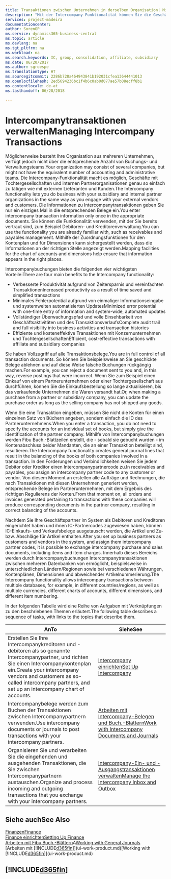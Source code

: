 ```yaml
---
title: Transaktionen zwischen Unternehmen in derselben Organisation| Microsoft Docs
description: "Mit der Intercompany-Funktionalität können Sie die Geschäftsvorgänge und - transaktionen zwischen Unternehmen innerhalb derselben Organisation vereinfachen."
services: project-madeira
documentationcenter: 
author: SorenGP
ms.service: dynamics365-business-central
ms.topic: article
ms.devlang: na
ms.tgt_pltfrm: na
ms.workload: na
ms.search.keywords: IC, group, consolidation, affiliate, subsidiary
ms.date: 06/20/2017
ms.author: sgroespe
ms.translationtype: HT
ms.sourcegitcommit: 2286b728a464943841b192031cfea13644441013
ms.openlocfilehash: 2ed5694236bc1f4b6c0ab0d077ae57b08ecff8b1
ms.contentlocale: de-at
ms.lasthandoff: 06/28/2018

---
```

# <a name="managing-intercompany-transactions"></a><span data-ttu-id="39d38-103">Intercompanytransaktionen verwalten</span><span class="sxs-lookup"><span data-stu-id="39d38-103">Managing Intercompany Transactions</span></span>
<span data-ttu-id="39d38-104">Möglicherweise besteht Ihre Organisation aus mehreren Unternehmen, verfügt jedoch nicht über die entsprechende Anzahl von Buchungs- und Verwaltungsteams.</span><span class="sxs-lookup"><span data-stu-id="39d38-104">Your organization may consist of several companies, but might not have the equivalent number of accounting and administrative teams.</span></span> <span data-ttu-id="39d38-105">Die Intercompany-Funktionalität macht es möglich, Geschäfte mit Tochtergesellschaften und internen Partnerorganisationen genau so einfach zu tätigen wie mit externen Lieferanten und Kunden.</span><span class="sxs-lookup"><span data-stu-id="39d38-105">The Intercompany functionality lets you do business with your subsidiary and internal partner organizations in the same way as you engage with your external vendors and customers.</span></span> <span data-ttu-id="39d38-106">Die Informationen zu Intercompanytransaktionen geben Sie nur ein einziges Mal in die entsprechenden Belege ein.</span><span class="sxs-lookup"><span data-stu-id="39d38-106">You enter intercompany transaction information only once in the appropriate documents.</span></span> <span data-ttu-id="39d38-107">Sie können die Funktionalität verwenden, mit der Sie bereits vertraut sind, zum Beispiel Debitoren- und Kreditorenverwaltung.</span><span class="sxs-lookup"><span data-stu-id="39d38-107">You can use the functionality you are already familiar with, such as receivables and payables management.</span></span> <span data-ttu-id="39d38-108">Mithilfe der Zuordnungsfunktionen für den Kontenplan und für Dimensionen kann sichergestellt werden, dass die Informationen an der richtigen Stelle angezeigt werden.</span><span class="sxs-lookup"><span data-stu-id="39d38-108">Mapping facilities for the chart of accounts and dimensions help ensure that information appears in the right places.</span></span>  

<span data-ttu-id="39d38-109">Intercompanybuchungen bieten die folgenden vier wichtigsten Vorteile:</span><span class="sxs-lookup"><span data-stu-id="39d38-109">There are four main benefits to the Intercompany functionality:</span></span>  

- <span data-ttu-id="39d38-110">Verbesserte Produktivität aufgrund von Zeitersparnis und vereinfachten Transaktionen</span><span class="sxs-lookup"><span data-stu-id="39d38-110">Increased productivity as a result of time saved and simplified transactions</span></span>  
- <span data-ttu-id="39d38-111">Minimales Fehlerpotential aufgrund von einmaliger Informationseingabe und systemweiten automatisierten Updates</span><span class="sxs-lookup"><span data-stu-id="39d38-111">Minimized error potential with one-time entry of information and system-wide, automated updates</span></span>  
- <span data-ttu-id="39d38-112">Vollständiger Überwachungspfad und volle Einsehbarkeit von Geschäftsaktivitäten und des Transaktionsverlaufs</span><span class="sxs-lookup"><span data-stu-id="39d38-112">Complete audit trail and full visibility into business activities and transaction histories</span></span>  
- <span data-ttu-id="39d38-113">Effiziente und kosteneffektive Transaktionen mit Konzernunternehmen und Tochtergesellschaften</span><span class="sxs-lookup"><span data-stu-id="39d38-113">Efficient, cost-effective transactions with affiliate and subsidiary companies</span></span>  

<span data-ttu-id="39d38-114">Sie haben Vollzugriff auf alle Transaktionsbelege.</span><span class="sxs-lookup"><span data-stu-id="39d38-114">You are in full control of all transaction documents.</span></span> <span data-ttu-id="39d38-115">So können Sie beispielsweise an Sie geschickte Belege ablehnen und auf diese Weise falsche Buchungen rückgängig machen.</span><span class="sxs-lookup"><span data-stu-id="39d38-115">For example, you can reject a document sent to you and, in this way, reverse postings that were incorrect.</span></span> <span data-ttu-id="39d38-116">Wenn Sie zum Beispiel einen Einkauf von einem Partnerunternehmen oder einer Tochtergesellschaft aus durchführen, können Sie die Einkaufsbestellung so lange aktualisieren, bis das verkaufende Unternehmen die Waren versandt hat.</span><span class="sxs-lookup"><span data-stu-id="39d38-116">Or, when making a purchase from a partner or subsidiary company, you can update the purchase order as long as the selling company has not shipped any goods.</span></span>  

<span data-ttu-id="39d38-117">Wenn Sie eine Transaktion eingeben, müssen Sie nicht die Konten für einen einzelnen Satz von Büchern angeben, sondern einfach die ID des Partnerunternehmens.</span><span class="sxs-lookup"><span data-stu-id="39d38-117">When you enter a transaction, you do not need to specify the accounts for an individual set of books, but simply give the identification of the partner company.</span></span> <span data-ttu-id="39d38-118">Mithilfe von Intercompanybuchungen werden Fibu Buch.-Blattzeilen erstellt, die - sobald sie gebucht wurden - im Kontenabschluss beider Mandanten, die an einer Transaktion beteiligt sind, resultieren.</span><span class="sxs-lookup"><span data-stu-id="39d38-118">The Intercompany functionality creates general journal lines that result in the balancing of the books of both companies involved in a transaction.</span></span> <span data-ttu-id="39d38-119">In den Forderungen und Verbindlichkeiten weisen Sie jedem Debitor oder Kreditor einen Intercompanypartnercode zu.</span><span class="sxs-lookup"><span data-stu-id="39d38-119">In receivables and payables, you assign an intercompany partner code to any customer or vendor.</span></span> <span data-ttu-id="39d38-120">Von diesem Moment an erstellen alle Aufträge und Rechnungen, die nach Transaktionen mit diesen Unternehmen generiert werden, entsprechende Belege im Partnerunternehmen, mit dem Ergebnis des richtigen Regulierens der Konten.</span><span class="sxs-lookup"><span data-stu-id="39d38-120">From that moment on, all orders and invoices generated pertaining to transactions with these companies will produce corresponding documents in the partner company, resulting in correct balancing of the accounts.</span></span>  

 <span data-ttu-id="39d38-121">Nachdem Sie Ihre Geschäftspartner im System als Debitoren und Kreditoren eingerichtet haben und ihnen IC-Partnercodes zugewiesen haben, können IC-Einkaufs- und Verkaufsbelege ausgetauscht werden, die Artikel und Zu- bzw. Abschläge für Artikel enthalten.</span><span class="sxs-lookup"><span data-stu-id="39d38-121">After you set up business partners as customers and vendors in the system, and assign them intercompany partner codes, it is possible to exchange intercompany purchase and sales documents, including items and item charges.</span></span> <span data-ttu-id="39d38-122">Innerhalb dieses Bereichs werden durch Intercompanybuchungen Intercompanytransaktionen zwischen mehreren Datenbanken von  ermöglicht, beispielsweise in unterschiedlichen Ländern/Regionen sowie bei verschiedenen Währungen, Kontenplänen, Dimensionen und abweichender Artikelnummerierung.</span><span class="sxs-lookup"><span data-stu-id="39d38-122">The Intercompany functionality allows intercompany transactions between multiple databases, for example, in different countries/regions, as well as multiple currencies, different charts of accounts, different dimensions, and different item numbering.</span></span>  

<span data-ttu-id="39d38-123">In der folgenden Tabelle wird eine Reihe von Aufgaben mit Verknüpfungen zu den beschriebenen Themen erläutert.</span><span class="sxs-lookup"><span data-stu-id="39d38-123">The following table describes a sequence of tasks, with links to the topics that describe them.</span></span>

 |<span data-ttu-id="39d38-124">An</span><span class="sxs-lookup"><span data-stu-id="39d38-124">To</span></span> |<span data-ttu-id="39d38-125">Siehe</span><span class="sxs-lookup"><span data-stu-id="39d38-125">See</span></span>|
 |---|---|
 |<span data-ttu-id="39d38-126">Erstellen Sie Ihre Intercompanykreditoren und -debitoren als so genannte Intercompanypartner, und richten Sie einen Intercompanykontenplan ein.</span><span class="sxs-lookup"><span data-stu-id="39d38-126">Create your intercompany vendors and customers as so-called intercompany partners, and set up an intercompany chart of accounts.</span></span>|[<span data-ttu-id="39d38-127">Intercompany einrichten</span><span class="sxs-lookup"><span data-stu-id="39d38-127">Set Up Intercompany</span></span>](intercompany-how-setup.md)|
 |<span data-ttu-id="39d38-128">Intercompanybelege werden zum Buchen der Transaktionen zwischen Intercompanypartnern verwenden.</span><span class="sxs-lookup"><span data-stu-id="39d38-128">Use intercompany documents or journals to post transactions with your intercompany partners.</span></span>|[<span data-ttu-id="39d38-129">Arbeiten mit Intercompany-Belegen und Buch.-Blättern</span><span class="sxs-lookup"><span data-stu-id="39d38-129">Work with Intercompany Documents and Journals</span></span>](intercompany-how-work-documents-journals.md)|
 |<span data-ttu-id="39d38-130">Organisieren Sie und verarbeiten Sie die eingehenden und ausgehenden Transaktionen, die Sie zwischen Intercompanypartnern austauschen.</span><span class="sxs-lookup"><span data-stu-id="39d38-130">Organize and process incoming and outgoing transactions that you exchange with your intercompany partners.</span></span>|[<span data-ttu-id="39d38-131">Intercompany-Ein- und -Ausgangstransaktionen verwalten</span><span class="sxs-lookup"><span data-stu-id="39d38-131">Manage the Intercompany Inbox and Outbox</span></span>](intercompany-how-manage-intercompany-inbox.md)|

## <a name="see-also"></a><span data-ttu-id="39d38-132">Siehe auch</span><span class="sxs-lookup"><span data-stu-id="39d38-132">See Also</span></span>
[<span data-ttu-id="39d38-133">Finanzen</span><span class="sxs-lookup"><span data-stu-id="39d38-133">Finance</span></span>](finance.md)  
[<span data-ttu-id="39d38-134">Finance einrichten</span><span class="sxs-lookup"><span data-stu-id="39d38-134">Setting Up Finance</span></span>](finance-setup-finance.md)  
<span data-ttu-id="39d38-135">[Arbeiten mit Fibu Buch.-Blättern](ui-work-general-journals.md)A</span><span class="sxs-lookup"><span data-stu-id="39d38-135">[Working with General Journals](ui-work-general-journals.md)</span></span>  
<span data-ttu-id="39d38-136">[Arbeiten mit [!INCLUDE[d365fin](includes/d365fin_md.md)]](ui-work-product.md)</span><span class="sxs-lookup"><span data-stu-id="39d38-136">[Working with [!INCLUDE[d365fin](includes/d365fin_md.md)]](ui-work-product.md)</span></span>

## [!INCLUDE[d365fin](includes/free_trial_md.md)]  
 

